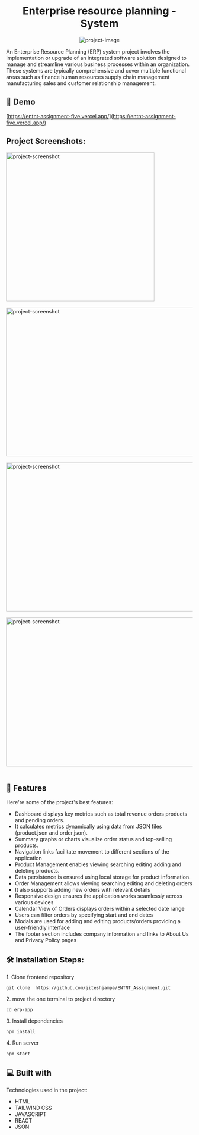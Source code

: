 <h1 align="center" id="title">Enterprise resource planning - System</h1>

<p align="center"><img src="https://socialify.git.ci/jiteshjampa/ENTNT_Assignment/image?description=1&amp;descriptionEditable=An%20ERP%20project%20integrates%20software%20to%20streamline%20business%20processes%20across%20multiple%20areas%20within%20an%20organization.&amp;font=Inter&amp;language=1&amp;name=1&amp;owner=1&amp;pattern=Solid&amp;stargazers=1&amp;theme=Dark" alt="project-image"></p>

<p id="description">An Enterprise Resource Planning (ERP) system project involves the implementation or upgrade of an integrated software solution designed to manage and streamline various business processes within an organization. These systems are typically comprehensive and cover multiple functional areas such as finance human resources supply chain management manufacturing sales and customer relationship management.</p>

<h2>🚀 Demo</h2>

[https://entnt-assignment-five.vercel.app/](https://entnt-assignment-five.vercel.app/)

<h2>Project Screenshots:</h2>

<img src="https://snipboard.io/8g7Bm5.jpg" alt="project-screenshot" width="400" height="400/">
<br/><br/>
<img src="https://snipboard.io/dMTx1r.jpg" alt="project-screenshot" width="1000px" height="400/">
<br/><br/>
<img src="https://snipboard.io/Ri6XJh.jpg" alt="project-screenshot" width="1000px" height="400/">
<br/><br/>
<img src="https://snipboard.io/zAfmvB.jpg" alt="project-screenshot" width="1000px" height="400/">
<br/><br/>
  
  
<h2>🧐 Features</h2>

Here're some of the project's best features:

*   Dashboard displays key metrics such as total revenue orders products and pending orders.
*   It calculates metrics dynamically using data from JSON files (product.json and order.json).
*   Summary graphs or charts visualize order status and top-selling products.
*   Navigation links facilitate movement to different sections of the application
*   Product Management enables viewing searching editing adding and deleting products.
*   Data persistence is ensured using local storage for product information.
*   Order Management allows viewing searching editing and deleting orders
*   It also supports adding new orders with relevant details
*   Responsive design ensures the application works seamlessly across various devices
*   Calendar View of Orders displays orders within a selected date range
*   Users can filter orders by specifying start and end dates
*   Modals are used for adding and editing products/orders providing a user-friendly interface
*   The footer section includes company information and links to About Us and Privacy Policy pages

<h2>🛠️ Installation Steps:</h2>

<p>1. Clone frontend repository</p>

```
git clone  https://github.com/jiteshjampa/ENTNT_Assignment.git
```

<p>2. move the one terminal to project directory</p>

```
cd erp-app
```

<p>3. Install dependencies</p>

```
npm install
```

<p>4. Run server</p>

```
npm start
```

  
  
<h2>💻 Built with</h2>

Technologies used in the project:

*   HTML
*   TAILWIND CSS
*   JAVASCRIPT
*   REACT
*   JSON
